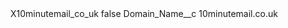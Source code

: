 <?xml version="1.0" encoding="UTF-8"?>
<CustomMetadata xmlns="http://soap.sforce.com/2006/04/metadata" xmlns:xsi="http://www.w3.org/2001/XMLSchema-instance" xmlns:xsd="http://www.w3.org/2001/XMLSchema">
    <label>X10minutemail_co_uk</label>
    <protected>false</protected>
    <values>
        <field>Domain_Name__c</field>
        <value xsi:type="xsd:string">10minutemail.co.uk</value>
    </values>
</CustomMetadata>
